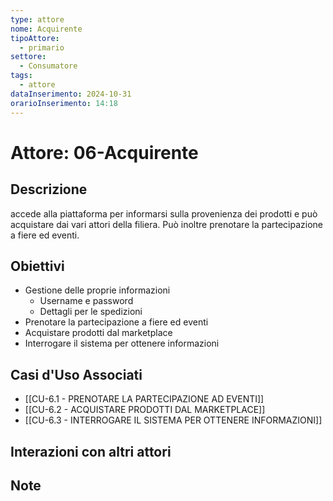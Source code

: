 ```yaml
---
type: attore
nome: Acquirente
tipoAttore:
  - primario
settore:
  - Consumatore
tags:
  - attore
dataInserimento: 2024-10-31
orarioInserimento: 14:18
---
```

# Attore: 06-Acquirente

## Descrizione
accede alla piattaforma per informarsi sulla provenienza dei prodotti e può acquistare dai vari attori della filiera. Può inoltre prenotare la partecipazione a fiere ed eventi.
## Obiettivi
- Gestione delle proprie informazioni
	- Username e password
	- Dettagli per le spedizioni
- Prenotare la partecipazione a fiere ed eventi
- Acquistare prodotti dal marketplace
- Interrogare il sistema per ottenere informazioni

## Casi d'Uso Associati
- [[CU-6.1 - PRENOTARE LA PARTECIPAZIONE AD EVENTI]]
- [[CU-6.2 - ACQUISTARE PRODOTTI DAL MARKETPLACE]]
- [[CU-6.3 - INTERROGARE IL SISTEMA PER OTTENERE INFORMAZIONI]]
## Interazioni con altri attori

## Note
